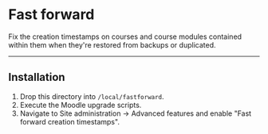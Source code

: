 # Fast forward

Fix the creation timestamps on courses and course modules contained within them
when they're restored from backups or duplicated.

* * *

## Installation

1. Drop this directory into ```/local/fastforward```.
2. Execute the Moodle upgrade scripts.
3. Navigate to Site administration -> Advanced features and enable "Fast forward
   creation timestamps".
